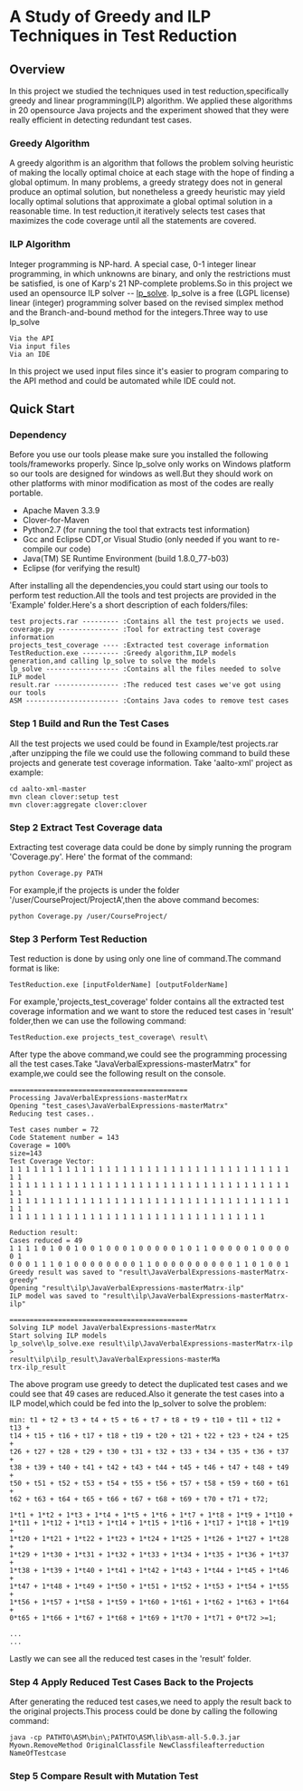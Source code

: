 # A Study of Greedy and ILP Techniques in Test Reduction #

## Overview ##
In this project we studied the techniques used in test reduction,specifically greedy and linear programming(ILP) algorithm. We applied these algorithms in 20 opensource Java projects and the experiment showed that they were really efficient in detecting redundant test cases. 

### Greedy Algorithm ###

A greedy algorithm is an algorithm that follows the problem solving heuristic of making the locally optimal choice at each stage with the hope of finding a global optimum. In many problems, a greedy strategy does not in general produce an optimal solution, but nonetheless a greedy heuristic may yield locally optimal solutions that approximate a global optimal solution in a reasonable time. In test reduction,it iteratively selects test cases that maximizes the code coverage until all the statements are covered.  
  
  
### ILP Algorithm ###

Integer programming is NP-hard. A special case, 0-1 integer linear programming, in which unknowns are binary, and only the restrictions must be satisfied, is one of Karp's 21 NP-complete problems.So in this project we used an opensource ILP solver -- [lp_solve](http://lpsolve.sourceforge.net/5.5/). lp_solve is a free (LGPL license) linear (integer) programming solver based on the revised simplex method and the Branch-and-bound method for the integers.Three way to use lp_solve

  	Via the API
  	Via input files
  	Via an IDE
  	
In this project we used input files since it's easier to program comparing to the API method and could be automated while IDE could not.  
## Quick Start ##

### Dependency ###

Before you use our tools please make sure you installed the following tools/frameworks properly. Since lp_solve only works on Windows platform so our tools are designed for windows as well.But they should work on other platforms with minor modification as most of the codes are really portable.
  * Apache Maven 3.3.9 
  * Clover-for-Maven
  * Python2.7 (for running the tool that extracts test information)
  * Gcc and Eclipse CDT,or Visual Studio (only needed if you want to re-compile our code)
  * Java(TM) SE Runtime Environment (build 1.8.0_77-b03)
  * Eclipse (for verifying the result)

After installing all the dependencies,you could start using our tools to perform test reduction.All the tools and test projects are provided in the 'Example' folder.Here's a short description of each folders/files:

  	test projects.rar --------- :Contains all the test projects we used.
	coverage.py --------------- :Tool for extracting test coverage information
	projects_test_coverage ---- :Extracted test coverage information
  	TestReduction.exe --------- :Greedy algorithm,ILP models generation,and calling lp_solve to solve the models
	lp_solve ------------------ :Contains all the files needed to solve ILP model
  	result.rar ---------------- :The reduced test cases we've got using our tools
  	ASM ----------------------- :Contains Java codes to remove test cases
  
### Step 1 Build and Run the Test Cases ###

All the test projects we used could be found in Example/test projects.rar ,after unzipping the file we could use the following command to build these projects and generate test coverage information. Take 'aalto-xml' project as example:

	cd aalto-xml-master
	mvn clean clover:setup test 
	mvn clover:aggregate clover:clover

### Step 2 Extract Test Coverage data ###

Extracting test coverage data could be done by simply running the program 'Coverage.py'. Here' the format of the command:

	python Coverage.py PATH
	
For example,if the projects is under the folder '/user/CourseProject/ProjectA',then the above command becomes:

	python Coverage.py /user/CourseProject/

### Step 3 Perform Test Reduction ###
Test reduction is done by using only one line of command.The command format is like:

	TestReduction.exe [inputFolderName] [outputFolderName]
	
For example,'projects_test_coverage' folder contains all the extracted test coverage information and we want to store the reduced test cases in 'result' folder,then we can use the following command:

	TestReduction.exe projects_test_coverage\ result\

After type the above command,we could see the programming processing all the test cases.Take "JavaVerbalExpressions-masterMatrx" for example,we could see the following result on the console.

	============================================
	Processing JavaVerbalExpressions-masterMatrx
	Opening "test_cases\JavaVerbalExpressions-masterMatrx"
	Reducing test cases..

	Test cases number = 72
	Code Statement number = 143
	Coverage = 100%
	size=143
	Test Coverage Vector:
	1 1 1 1 1 1 1 1 1 1 1 1 1 1 1 1 1 1 1 1 1 1 1 1 1 1 1 1 1 1 1 1 1 1 1 1 1 
	1 1 1 1 1 1 1 1 1 1 1 1 1 1 1 1 1 1 1 1 1 1 1 1 1 1 1 1 1 1 1 1 1 1 1 1 1 
	1 1 1 1 1 1 1 1 1 1 1 1 1 1 1 1 1 1 1 1 1 1 1 1 1 1 1 1 1 1 1 1 1 1 1 1 1 
	1 1 1 1 1 1 1 1 1 1 1 1 1 1 1 1 1 1 1 1 1 1 1 1 1 1 1 1 1 1 1 1

	Reduction result:
	Cases reduced = 49
	1 1 1 1 0 1 0 0 1 0 0 1 0 0 0 1 0 0 0 0 0 1 0 1 1 0 0 0 0 0 1 0 0 0 0 0 1 
	0 0 0 1 1 1 0 1 0 0 0 0 0 0 0 0 1 1 0 0 0 0 0 0 0 0 0 0 1 1 0 1 0 0 1
	Greedy result was saved to "result\JavaVerbalExpressions-masterMatrx-greedy"
	Opening "result\ilp\JavaVerbalExpressions-masterMatrx-ilp"
	ILP model was saved to "result\ilp\JavaVerbalExpressions-masterMatrx-ilp"

	============================================
	Solving ILP model JavaVerbalExpressions-masterMatrx
	Start solving ILP models
	lp_solve\lp_solve.exe result\ilp\JavaVerbalExpressions-masterMatrx-ilp > 
	result\ilp\ilp_result\JavaVerbalExpressions-masterMa
	trx-ilp_result
	
The above program use greedy to detect the duplicated test cases and we could see that 49 cases are reduced.Also it generate the test cases into a ILP model,which could be fed into the lp_solver to solve the problem:  

	min: t1 + t2 + t3 + t4 + t5 + t6 + t7 + t8 + t9 + t10 + t11 + t12 + t13 + 
	t14 + t15 + t16 + t17 + t18 + t19 + t20 + t21 + t22 + t23 + t24 + t25 + 
	t26 + t27 + t28 + t29 + t30 + t31 + t32 + t33 + t34 + t35 + t36 + t37 + 
	t38 + t39 + t40 + t41 + t42 + t43 + t44 + t45 + t46 + t47 + t48 + t49 + 
	t50 + t51 + t52 + t53 + t54 + t55 + t56 + t57 + t58 + t59 + t60 + t61 + 
	t62 + t63 + t64 + t65 + t66 + t67 + t68 + t69 + t70 + t71 + t72;

	1*t1 + 1*t2 + 1*t3 + 1*t4 + 1*t5 + 1*t6 + 1*t7 + 1*t8 + 1*t9 + 1*t10 + 
	1*t11 + 1*t12 + 1*t13 + 1*t14 + 1*t15 + 1*t16 + 1*t17 + 1*t18 + 1*t19 + 
	1*t20 + 1*t21 + 1*t22 + 1*t23 + 1*t24 + 1*t25 + 1*t26 + 1*t27 + 1*t28 + 
	1*t29 + 1*t30 + 1*t31 + 1*t32 + 1*t33 + 1*t34 + 1*t35 + 1*t36 + 1*t37 + 
	1*t38 + 1*t39 + 1*t40 + 1*t41 + 1*t42 + 1*t43 + 1*t44 + 1*t45 + 1*t46 + 
	1*t47 + 1*t48 + 1*t49 + 1*t50 + 1*t51 + 1*t52 + 1*t53 + 1*t54 + 1*t55 + 
	1*t56 + 1*t57 + 1*t58 + 1*t59 + 1*t60 + 1*t61 + 1*t62 + 1*t63 + 1*t64 + 
	0*t65 + 1*t66 + 1*t67 + 1*t68 + 1*t69 + 1*t70 + 1*t71 + 0*t72 >=1;

	...
	...
	
Lastly we can see all the reduced test cases in the 'result' folder.

### Step 4 Apply Reduced Test Cases Back to the Projects ###

After generating the reduced test cases,we need to apply the result back to the original projects.This process could be done by calling the following command:

	java -cp PATHTO\ASM\bin\;PATHTO\ASM\lib\asm-all-5.0.3.jar Myown.RemoveMethod OriginalClassfile NewClassfileafterreduction NameOfTestcase

### Step 5 Compare Result with Mutation Test ###
